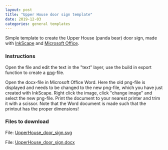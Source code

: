 ```yaml
---
layout: post
title: "Upper House door sign template"
date: 2019-12-03
categories: general templates
---
```


Simple template to create the Upper House (panda bear) door sign, made with [InkScape](https://inkscape.org) and [Microsoft Office](https://www.surfspot.nl/software/microsoft-office.html).

### Instructions

Open the file and edit the text in the "text" layer, use the build in export function to create a [png](https://en.wikipedia.org/wiki/Portable_Network_Graphics)-file. 

Open the docx-file in Microsoft Office Word. Here the old png-file is displayed and needs to be changed to the new png-file, which you have just created with InkScape. Right click the image, click "change image" and select the new png-file. Print the document to your nearest printer and trim it with a scissor. Note that the Word document is made such that the printout has the proper dimensions! 

### Files to download

File: [UpperHouse_door_sign.svg](../_files/UpperHouse_door_sign.svg)

File: [UpperHouse_door_sign.docx](../_files/UpperHouse_door_sign.docx)
